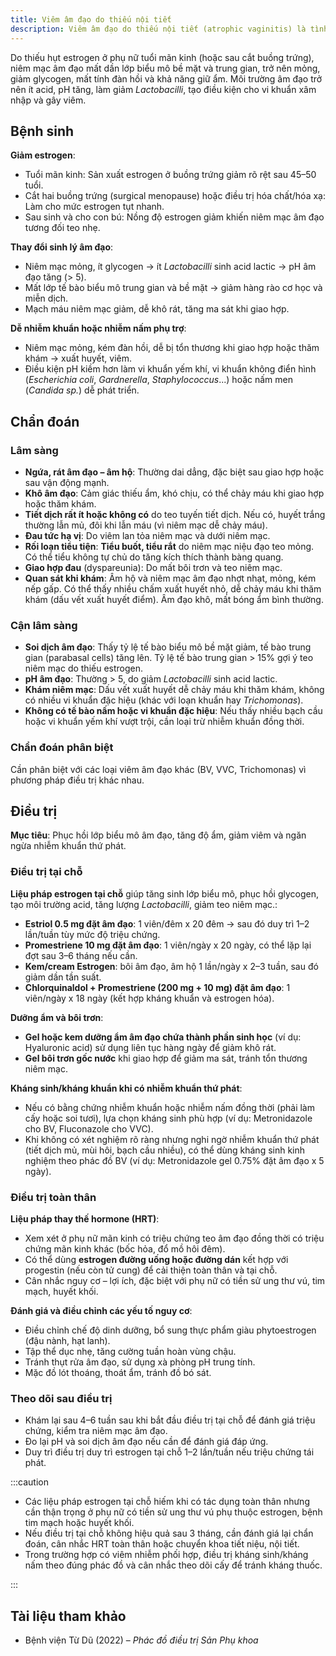 ```yaml
---
title: Viêm âm đạo do thiếu nội tiết
description: Viêm âm đạo do thiếu nội tiết (atrophic vaginitis) là tình trạng thường gặp ở phụ nữ mãn kinh hoặc sau cắt buồng trứng khi giảm nồng độ estrogen dẫn đến teo niêm mạc âm đạo.
---
```


Do thiếu hụt estrogen ở phụ nữ tuổi mãn kinh (hoặc sau cắt buồng trứng), niêm mạc âm đạo mất dần lớp biểu mô bề mặt và trung gian, trở nên mỏng, giảm glycogen, mất tính đàn hồi và khả năng giữ ẩm. Môi trường âm đạo trở nên ít acid, pH tăng, làm giảm _Lactobacilli_, tạo điều kiện cho vi khuẩn xâm nhập và gây viêm.

## Bệnh sinh

**Giảm estrogen**:

- Tuổi mãn kinh: Sản xuất estrogen ở buồng trứng giảm rõ rệt sau 45–50 tuổi.
- Cắt hai buồng trứng (surgical menopause) hoặc điều trị hóa chất/hóa xạ: Làm cho mức estrogen tụt nhanh.
- Sau sinh và cho con bú: Nồng độ estrogen giảm khiến niêm mạc âm đạo tương đối teo nhẹ.

**Thay đổi sinh lý âm đạo**:

- Niêm mạc mỏng, ít glycogen → ít _Lactobacilli_ sinh acid lactic → pH âm đạo tăng (> 5).
- Mất lớp tế bào biểu mô trung gian và bề mặt → giảm hàng rào cơ học và miễn dịch.
- Mạch máu niêm mạc giảm, dễ khô rát, tăng ma sát khi giao hợp.

**Dễ nhiễm khuẩn hoặc nhiễm nấm phụ trợ**:

- Niêm mạc mỏng, kém đàn hồi, dễ bị tổn thương khi giao hợp hoặc thăm khám → xuất huyết, viêm.
- Điều kiện pH kiềm hơn làm vi khuẩn yếm khí, vi khuẩn không điển hình (_Escherichia coli_, _Gardnerella_, _Staphylococcus_...) hoặc nấm men (_Candida sp._) dễ phát triển.

## Chẩn đoán

### Lâm sàng

- **Ngứa, rát âm đạo – âm hộ**: Thường dai dẳng, đặc biệt sau giao hợp hoặc sau vận động mạnh.
- **Khô âm đạo**: Cảm giác thiếu ẩm, khó chịu, có thể chảy máu khi giao hợp hoặc thăm khám.
- **Tiết dịch rất ít hoặc không có** do teo tuyến tiết dịch. Nếu có, huyết trắng thường lẫn mủ, đôi khi lẫn máu (vì niêm mạc dễ chảy máu).
- **Đau tức hạ vị**: Do viêm lan tỏa niêm mạc và dưới niêm mạc.
- **Rối loạn tiểu tiện**: **Tiểu buốt, tiểu rắt** do niêm mạc niệu đạo teo mỏng. Có thể tiểu không tự chủ do tăng kích thích thành bàng quang.
- **Giao hợp đau** (dyspareunia): Do mất bôi trơn và teo niêm mạc.
- **Quan sát khi khám**: Âm hộ và niêm mạc âm đạo nhợt nhạt, mỏng, kém nếp gấp. Có thể thấy nhiều chấm xuất huyết nhỏ, dễ chảy máu khi thăm khám (dấu vết xuất huyết điểm). Âm đạo khô, mất bóng ẩm bình thường.

### Cận lâm sàng

- **Soi dịch âm đạo**: Thấy tỷ lệ tế bào biểu mô bề mặt giảm, tế bào trung gian (parabasal cells) tăng lên. Tỷ lệ tế bào trung gian > 15% gợi ý teo niêm mạc do thiếu estrogen.
- **pH âm đạo**: Thường > 5, do giảm _Lactobacilli_ sinh acid lactic.
- **Khám niêm mạc**: Dấu vết xuất huyết dễ chảy máu khi thăm khám, không có nhiều vi khuẩn đặc hiệu (khác với loạn khuẩn hay _Trichomonas_).
- **Không có tế bào nấm hoặc vi khuẩn đặc hiệu**: Nếu thấy nhiều bạch cầu hoặc vi khuẩn yếm khí vượt trội, cần loại trừ nhiễm khuẩn đồng thời.

### Chẩn đoán phân biệt

Cần phân biệt với các loại viêm âm đạo khác (BV, VVC, Trichomonas) vì phương pháp điều trị khác nhau.

## Điều trị

**Mục tiêu**: Phục hồi lớp biểu mô âm đạo, tăng độ ẩm, giảm viêm và ngăn ngừa nhiễm khuẩn thứ phát.

### Điều trị tại chỗ

**Liệu pháp estrogen tại chỗ** giúp tăng sinh lớp biểu mô, phục hồi glycogen, tạo môi trường acid, tăng lượng _Lactobacilli_, giảm teo niêm mạc.:

- **Estriol 0.5 mg đặt âm đạo**: 1 viên/đêm x 20 đêm → sau đó duy trì 1–2 lần/tuần tùy mức độ triệu chứng.
- **Promestriene 10 mg đặt âm đạo**: 1 viên/ngày x 20 ngày, có thể lặp lại đợt sau 3–6 tháng nếu cần.
- **Kem/cream Estrogen**: bôi âm đạo, âm hộ 1 lần/ngày x 2–3 tuần, sau đó giảm dần tần suất.
- **Chlorquinaldol + Promestriene (200 mg + 10 mg) đặt âm đạo**: 1 viên/ngày x 18 ngày (kết hợp kháng khuẩn và estrogen hóa).

**Dưỡng ẩm và bôi trơn**:

- **Gel hoặc kem dưỡng ẩm âm đạo chứa thành phần sinh học** (ví dụ: Hyaluronic acid) sử dụng liên tục hàng ngày để giảm khô rát.
- **Gel bôi trơn gốc nước** khi giao hợp để giảm ma sát, tránh tổn thương niêm mạc.

**Kháng sinh/kháng khuẩn khi có nhiễm khuẩn thứ phát**:

- Nếu có bằng chứng nhiễm khuẩn hoặc nhiễm nấm đồng thời (phải làm cấy hoặc soi tươi), lựa chọn kháng sinh phù hợp (ví dụ: Metronidazole cho BV, Fluconazole cho VVC).
- Khi không có xét nghiệm rõ ràng nhưng nghi ngờ nhiễm khuẩn thứ phát (tiết dịch mủ, mùi hôi, bạch cầu nhiều), có thể dùng kháng sinh kinh nghiệm theo phác đồ BV (ví dụ: Metronidazole gel 0.75% đặt âm đạo x 5 ngày).

### Điều trị toàn thân

**Liệu pháp thay thế hormone (HRT)**:

- Xem xét ở phụ nữ mãn kinh có triệu chứng teo âm đạo đồng thời có triệu chứng mãn kinh khác (bốc hỏa, đổ mồ hôi đêm).
- Có thể dùng **estrogen đường uống hoặc đường dán** kết hợp với progestin (nếu còn tử cung) để cải thiện toàn thân và tại chỗ.
- Cân nhắc nguy cơ – lợi ích, đặc biệt với phụ nữ có tiền sử ung thư vú, tim mạch, huyết khối.

**Đánh giá và điều chỉnh các yếu tố nguy cơ**:

- Điều chỉnh chế độ dinh dưỡng, bổ sung thực phẩm giàu phytoestrogen (đậu nành, hạt lanh).
- Tập thể dục nhẹ, tăng cường tuần hoàn vùng chậu.
- Tránh thụt rửa âm đạo, sử dụng xà phòng pH trung tính.
- Mặc đồ lót thoáng, thoát ẩm, tránh đồ bó sát.

### Theo dõi sau điều trị

- Khám lại sau 4–6 tuần sau khi bắt đầu điều trị tại chỗ để đánh giá triệu chứng, kiểm tra niêm mạc âm đạo.
- Đo lại pH và soi dịch âm đạo nếu cần để đánh giá đáp ứng.
- Duy trì điều trị duy trì estrogen tại chỗ 1–2 lần/tuần nếu triệu chứng tái phát.

:::caution

- Các liệu pháp estrogen tại chỗ hiếm khi có tác dụng toàn thân nhưng cần thận trọng ở phụ nữ có tiền sử ung thư vú phụ thuộc estrogen, bệnh tim mạch hoặc huyết khối.
- Nếu điều trị tại chỗ không hiệu quả sau 3 tháng, cần đánh giá lại chẩn đoán, cân nhắc HRT toàn thân hoặc chuyển khoa tiết niệu, nội tiết.
- Trong trường hợp có viêm nhiễm phối hợp, điều trị kháng sinh/kháng nấm theo đúng phác đồ và cân nhắc theo dõi cấy để tránh kháng thuốc.

:::

## Tài liệu tham khảo

- Bệnh viện Từ Dũ (2022) – _Phác đồ điều trị Sản Phụ khoa_
